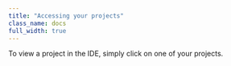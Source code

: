 ```yaml
---
title: "Accessing your projects"
class_name: docs
full_width: true
---
```


To view a project in the IDE, simply click on one of your projects.

